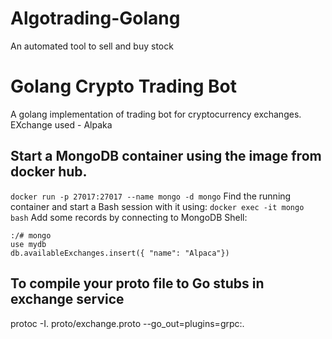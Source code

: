 # Algotrading-Golang
An automated tool to sell and buy stock

# Golang Crypto Trading Bot

A golang implementation of trading bot for cryptocurrency exchanges. EXchange used - Alpaka

## Start a MongoDB container using the image from docker hub.
```docker run -p 27017:27017 --name mongo -d mongo```
Find the running container and start a Bash session with it using:
```docker exec -it mongo bash```
Add some records by connecting to MongoDB Shell:
```
:/# mongo
use mydb
db.availableExchanges.insert({ "name": "Alpaca"})
```

## To compile your proto file to Go stubs in exchange service
protoc -I. proto/exchange.proto --go_out=plugins=grpc:.